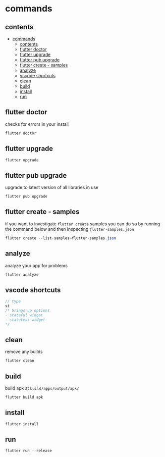 # commands

## contents

- [commands](#commands)
  - [contents](#contents)
  - [flutter doctor](#flutter-doctor)
  - [flutter upgrade](#flutter-upgrade)
  - [flutter pub upgrade](#flutter-pub-upgrade)
  - [flutter create - samples](#flutter-create---samples)
  - [analyze](#analyze)
  - [vscode shortcuts](#vscode-shortcuts)
  - [clean](#clean)
  - [build](#build)
  - [install](#install)
  - [run](#run)


## flutter doctor

checks for errors in your install

```java
flutter doctor
```

## flutter upgrade

```java
flutter upgrade
```

## flutter pub upgrade

upgrade to latest version of all libraries in use

```java
flutter pub upgrade
```

## flutter create - samples

if you want to investigate `flutter create` samples you can do so by running the command below and then inspecting `flutter-samples.json`

```java
flutter create --list-samples=flutter-samples.json
```

## analyze

analyze your app for problems

```java
flutter analyze
```

## vscode shortcuts

```java
// type
st
/* brings up options
- stateful widget 
- stateless widget
*/
```

## clean

remove any builds

```java
flutter clean
```

## build

build apk at `build/apps/output/apk/`

```java
flutter build apk
```

## install

```java
flutter install
```


## run

```java
flutter run --release
```

